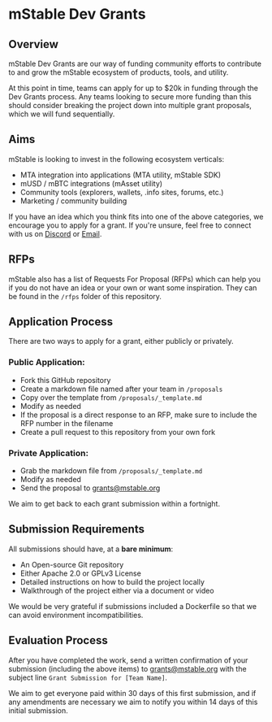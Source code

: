 # mStable Dev Grants

## Overview

mStable Dev Grants are our way of funding community efforts to contribute to and grow the mStable ecosystem of products, tools, and utility.

At this point in time, teams can apply for up to $20k in funding through the Dev Grants process. Any teams looking to secure more funding than this should consider breaking the project down into multiple grant proposals, which we will fund sequentially.

## Aims

mStable is looking to invest in the following ecosystem verticals:

- MTA integration into applications (MTA utility, mStable SDK)
- mUSD / mBTC integrations (mAsset utility)
- Community tools (explorers, wallets, .info sites, forums, etc.)
- Marketing / community building

If you have an idea which you think fits into one of the above categories, we encourage you to apply for a grant. If you're unsure, feel free to connect with us on [Discord](https://discord.gg/y2r3jXm) or [Email](mailto:grants@mstable.org).

## RFPs

mStable also has a list of Requests For Proposal (RFPs) which can help you if you do not have an idea or your own or want some inspiration. They can be found in the `/rfps` folder of this repository.

## Application Process 

There are two ways to apply for a grant, either publicly or privately.

### Public Application:

- Fork this GitHub repository
- Create a markdown file named after your team in `/proposals`
- Copy over the template from `/proposals/_template.md`
- Modify as needed
- If the proposal is a direct response to an RFP, make sure to include the RFP number in the filename
- Create a pull request to this repository from your own fork

### Private Application:

- Grab the markdown file from `/proposals/_template.md`
- Modify as needed
- Send the proposal to [grants@mstable.org](mailto:grants@mstable.org)

We aim to get back to each grant submission within a fortnight.

## Submission Requirements

All submissions should have, at a __bare minimum__:

- An Open-source Git repository
- Either Apache 2.0 or GPLv3 License
- Detailed instructions on how to build the project locally
- Walkthrough of the project either via a document or video

We would be very grateful if submissions included a Dockerfile so that we can avoid environment incompatibilities.

## Evaluation Process

After you have completed the work, send a written confirmation of your submission (including the above items) to grants@mstable.org with the subject line `Grant Submission for [Team Name]`.

We aim to get everyone paid within 30 days of this first submission, and if any amendments are necessary we aim to notify you within 14 days of this initial submission.

